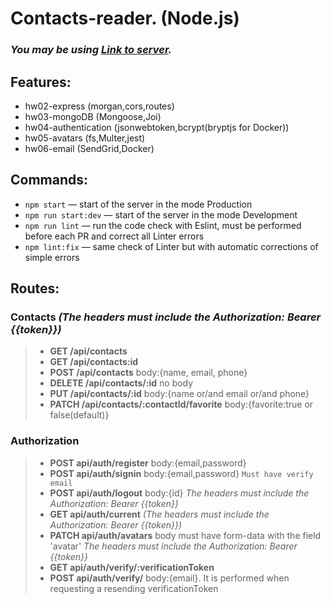 # Contacts-reader. (Node.js)

### *You may be using [Link to server](https://first-project-nelo.onrender.com/).*

## Features:

- hw02-express (morgan,cors,routes)
- hw03-mongoDB (Mongoose,Joi)
- hw04-authentication (jsonwebtoken,bcrypt(bryptjs for Docker))
- hw05-avatars (fs,Multer,jest)
- hw06-email (SendGrid,Docker)

## Commands:

- `npm start` &mdash; start of the server in the mode Production
- `npm run start:dev` &mdash; start of the server in the mode Development
- `npm run lint` &mdash; run the code check with Eslint, must be performed before each PR and correct all Linter errors
- `npm lint:fix` &mdash; same check of Linter but with automatic corrections of simple errors

## Routes:

 ### Contacts   *(The headers must include the Authorization: Bearer {{token}})*
>- **GET /api/contacts**
>- **GET /api/contacts:id**
>- **POST /api/contacts**   body:{name, email, phone}
>- **DELETE /api/contacts/:id**   no body
>- **PUT /api/contacts/:id**   body:{name or/and email or/and phone}
>- **PATCH /api/contacts/:contactId/favorite**   body:{favorite:true or false(default)}


 ### Authorization
>- **POST api/auth/register**   body:{email,password}
>- **POST api/auth/signin**  body:{email,password} `Must have verify email`
>- **POST api/auth/logout**   body:{id}  *The headers must include the Authorization: Bearer {{token}}*
>- **GET api/auth/current**   *(The headers must include the Authorization: Bearer {{token}})*
>- **PATCH api/auth/avatars**  body must have form-data with the field 'avatar'  *The headers must include the Authorization: Bearer {{token}}*
>- **GET api/auth/verify/:verificationToken** 
>- **POST api/auth/verify/**   body:{email}.  It is performed when requesting a resending verificationToken  
